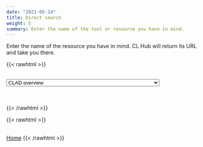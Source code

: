 ```yaml
---
date: "2021-05-14"
title: Direct search
weight: 5
summary: Enter the name of the tool or resource you have in mind.
---
```


Enter the name of the resource you have in mind.  CL Hub will return its URL and take you there.

{{< rawhtml >}}
<!--- Dropdown box --->
<br>
<form>
<select name="menu1" id="menu1" style="width: 400px;">
<option value="http://nadp.slh.wisc.edu/committees/clad/"> CLAD overview </option>
<option value="https://www.nps.gov/subjects/air/park-conditions-trends.htm"> NPS Conditions and Trends </option>
<option value="https://www.nps.gov/subjects/air/"> NPS automated reports per unit </option>
<option value="https://clmapper.epa.gov/"> EPA CL Mapper and NCLD Natl Critical Loads Database </option>
<option value="https://nclas.ecosheds.org/"> NCLAS </option>
<option value="https://ecol.shinyapps.io/wildstew/"> Wilderness WCM/WSP "one-click" reports </option>
<option value="https://ecol.shinyapps.io/hotspots/"> USFS Hotspots Mapper </option>
<option value="https://www.fs.fed.us/air/natdocs.htm"> USFS Air Program National Documents </option>
<option value="https://www.nps.gov/subjects/air/permitresources.htm#FLAG"> FLAG: Federal land managers' air quality group (FLAG) </option>
<option value="https://www.epa.gov/airmarkets"> Data: EPA Clean Air Markets </option>
<option value="https://www.epa.gov/air-emissions-inventories/national-emissions-inventory-nei"> EPA National Emissions Inventory </option>
<option value="https://views.cira.colostate.edu/fed/"> FED: Federal Land Manager Environmental Database </option>
<option value="https://clmapper.epa.gov/"> Data: EPA CMAQ model -- available in CLmapper </option>
<option value="https://clmapper.epa.gov/"> Data: NADP TDep model -- available in CLmapper </option>
<option value="https://www.fs.fed.us/air/aquatic_ecosystems.htm"> Data: USFS aquatic database </option>
<option value="https://www.epa.gov/waterdata/water-quality-data"> Data: EPA aquatic database </option>
<option value="http://gis.nacse.org/lichenair/"> Data: USFS lichen database </option>
<option value="https://apps.fs.usda.gov/fia/datamart/datamart.html"> Data: USFS FIA trees </option>
<option value="https://apps.fs.usda.gov/fia/datamart/datamart.html"> Data: USFS FIA herbs </option>
</select>
<br>
<p id="prgh"></p>
</form>
<br>
<br>
<!--- Dropdown javascript --->
<script type="text/javascript">
 var urlmenu = document.getElementById('menu1');
 urlmenu.onchange = function() {
  var text = this.options[ this.selectedIndex ].value; //its a text
  document.getElementById("prgh").innerHTML = text;
  window.open( this.options[ this.selectedIndex ].value );
 };
</script>
{{< /rawhtml >}}

<!--- Back button begin --->
{{< rawhtml >}}
<br/><br/>
</div>
<a class="button button-primary mb-2" href="/hub/">Home</a>
</div>
{{< /rawhtml >}}
<!--- Back button end --->
